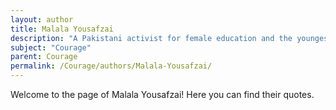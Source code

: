 ```yaml
---
layout: author
title: Malala Yousafzai
description: "A Pakistani activist for female education and the youngest Nobel Prize laureate, who exemplifies courage in the face of life-threatening challenges."
subject: "Courage"
parent: Courage
permalink: /Courage/authors/Malala-Yousafzai/
---
```


Welcome to the page of Malala Yousafzai! Here you can find their quotes.
